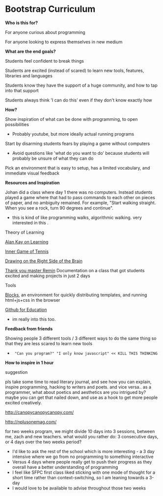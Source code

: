 # Bootstrap Curriculum

**Who is this for?**

For anyone curious about programming

For anyone looking to express themselves in new medium

**What are the end goals?**

Students feel confident to break things

Students are excited (instead of scared) to learn new tools, features, libraries and languages

Students know they have the support of a huge community, and how to tap into that support

Students always think 'I can do this' even if they don't know exactly how

**How?**

Show inspiration of what can be done with programming, to open possibilities

*    Probably youtube, but more ideally actual running programs

Start by disarming students fears by playing a game without computers

*    Avoid questions like 'what do you want to do'  because students will probably be unsure of what they can do

Pick an environment that is easy to setup, has a limited vocabulary, and immediate visual feedback

**Resources and Inspiration**

Johan did a class where day 1 there was no computers. Instead students played a game where that had to pass commands to each other on pieces of paper, and no ambiguity remained. For example, "Start walking straight. When you see a rock, turn 90 degrees and continue".

*   this is kind of like programming walks, algorithmic walking. very interested in this .

Theory of Learning

[Alan Kay on Learning](http://www.youtube.com/watch?v=50L44hEtVos) 

[Inner Game of Tennis](http://www.youtube.com/watch?v=ieb1lmm9xHk) 

[Drawing on the Right Side of the Brain](http://www.drawright.com/) 

[Thank you master Remin](http://doglevel.org/2012/04/thank-you-master-remin/) Documentation on a class that got students excited and making projects in just 2 days

Tools

[Blocks](http://bl.ocks.org), an environment for quickly distributing templates, and running html+js+css in the browser

[Github for Education](https://education.github.com/)

*   im really into this too.

**Feedback from friends**

Showing people 3 different tools / 3 different ways to do the same thing so that they are less scared to learn new tools

*      "Can you program?" "I only know javascript" << KILL THIS THINKING

**How to inspire in 1 hour**

suggestion

pls take some time to read literary journal, and see how you can explain, inspire programming, hacking to writers and poets. and vice versa.. as a programmer, what about poetics and aesthetics are you intrigued by? maybe you can get that nailed down, and use as a hook to get more people excited creatively. 

[](http://canopycanopycanopy.com/)http://canopycanopycanopy.com/

[](http://nplusonemag.com/)http://nplusonemag.com/ 

for two weeks program, we might divide 10 days into 3 sessions, between me, zach and new teachers. what would you rather do: 3 consecutive days, or 4 days over the two weeks period?

*   I'd like to ask the rest of the school which is more interesting - a 3 day intensive where we go from no programming to something interactive
*   Versus 4 days where people really get to push their progress as they overall have a better understanding of programming
*   I  feel like SFPC first class liked sticking with one mode of thought for a short time rather than context-switching, so I am leaning towards a 3-day
*   I would love to be available to advise throughout those two weeks